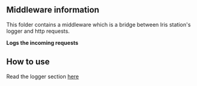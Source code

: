 ## Middleware information

This folder contains a middleware which is a bridge between Iris station's logger and http requests.

**Logs the incoming requests**

## How to use

Read the logger section [here](https://kataras.gitbooks.io/iris/content/logger.html)
